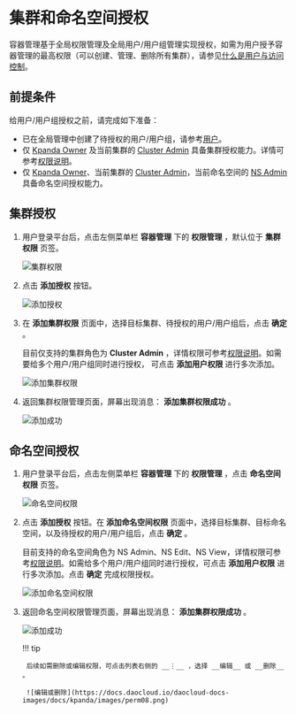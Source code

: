 # 集群和命名空间授权

容器管理基于全局权限管理及全局用户/用户组管理实现授权，如需为用户授予容器管理的最高权限（可以创建、管理、删除所有集群），请参见[什么是用户与访问控制](../../../ghippo/user-guide/access-control/iam.md)。

## 前提条件

给用户/用户组授权之前，请完成如下准备：

- 已在全局管理中创建了待授权的用户/用户组，请参考[用户](../../../ghippo/user-guide/access-control/user.md)。
- 仅 [Kpanda Owner](../../../ghippo/user-guide/access-control/global.md) 及当前集群的 [Cluster Admin](permission-brief.md) 具备集群授权能力。详情可参考[权限说明](permission-brief.md)。
- 仅 [Kpanda Owner](../../../ghippo/user-guide/access-control/global.md)、当前集群的 [Cluster Admin](permission-brief.md)，当前命名空间的 [NS Admin](permission-brief.md) 具备命名空间授权能力。

## 集群授权

1. 用户登录平台后，点击左侧菜单栏 __容器管理__ 下的 __权限管理__ ，默认位于 __集群权限__ 页签。

    ![集群权限](https://docs.daocloud.io/daocloud-docs-images/docs/kpanda/images/perm01.png)

2. 点击 __添加授权__ 按钮。

    ![添加授权](https://docs.daocloud.io/daocloud-docs-images/docs/kpanda/images/perm02.png)

3. 在 __添加集群权限__ 页面中，选择目标集群、待授权的用户/用户组后，点击 __确定__ 。

    目前仅支持的集群角色为 __Cluster Admin__ ，详情权限可参考[权限说明](permission-brief.md)。如需要给多个用户/用户组同时进行授权， 可点击 __添加用户权限__ 进行多次添加。

    ![添加集群权限](https://docs.daocloud.io/daocloud-docs-images/docs/kpanda/images/perm03.png)

4. 返回集群权限管理页面，屏幕出现消息： __添加集群权限成功__ 。

    ![添加成功](https://docs.daocloud.io/daocloud-docs-images/docs/kpanda/images/perm04.png)

## 命名空间授权

1. 用户登录平台后，点击左侧菜单栏 __容器管理__ 下的 __权限管理__ ，点击 __命名空间权限__ 页签。

    ![命名空间权限](https://docs.daocloud.io/daocloud-docs-images/docs/kpanda/images/perm05.png)

2. 点击 __添加授权__ 按钮。在 __添加命名空间权限__ 页面中，选择目标集群、目标命名空间，以及待授权的用户/用户组后，点击 __确定__ 。

    目前支持的命名空间角色为 NS Admin、NS Edit、NS View，详情权限可参考[权限说明](permission-brief.md)。如需给多个用户/用户组同时进行授权，可点击 __添加用户权限__ 进行多次添加。点击 __确定__ 完成权限授权。

    ![添加命名空间权限](https://docs.daocloud.io/daocloud-docs-images/docs/kpanda/images/perm06.png)

3. 返回命名空间权限管理页面，屏幕出现消息： __添加集群权限成功__ 。

    ![添加成功](https://docs.daocloud.io/daocloud-docs-images/docs/kpanda/images/perm07.png)

    !!! tip

        后续如需删除或编辑权限，可点击列表右侧的 __⋮__ ，选择 __编辑__ 或 __删除__ 。

        ![编辑或删除](https://docs.daocloud.io/daocloud-docs-images/docs/kpanda/images/perm08.png)
